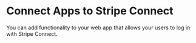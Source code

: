# Connect Apps to Stripe Connect
You can add functionality to your web app that allows your users to log in with Stripe Connect.
